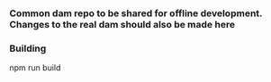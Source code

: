 ### Common dam repo to be shared for offline development. Changes to the real dam should also be made here

### Building
npm run build